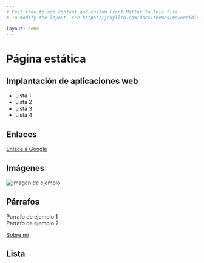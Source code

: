 ```yaml
---
# Feel free to add content and custom Front Matter to this file.
# To modify the layout, see https://jekyllrb.com/docs/themes/#overriding-theme-defaults

layout: home
---
```

# Página estática

## Implantación de aplicaciones web

- Lista 1
- Lista 2
- Lista 3
- Lista 4

## Enlaces

[Enlace a Google](https://www.google.com/)

## Imágenes

![Imagen de ejemplo](https://as01.epimg.net/meristation/imagenes/2021/12/14/noticias/1639515056_269914_1639515098_noticia_normal.jpg)

## Párrafos

Parrafo de ejemplo  1   
Parrafo de ejemplo  2



[Sobre mí](about)

## Lista


